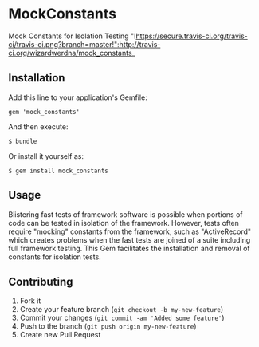 # MockConstants

Mock Constants for Isolation Testing  "!https://secure.travis-ci.org/travis-ci/travis-ci.png?branch=master!":http://travis-ci.org/wizardwerdna/mock_constants_


## Installation

Add this line to your application's Gemfile:

    gem 'mock_constants'

And then execute:

    $ bundle

Or install it yourself as:

    $ gem install mock_constants

## Usage

Blistering fast tests of framework software is possible when portions of code can be tested in isolation of the framework.  However, tests often require "mocking" constants from the framework, such as "ActiveRecord" which creates problems when the fast tests are joined of a suite including full framework testing.  This Gem facilitates the installation and removal of constants for isolation tests.

## Contributing

1. Fork it
2. Create your feature branch (`git checkout -b my-new-feature`)
3. Commit your changes (`git commit -am 'Added some feature'`)
4. Push to the branch (`git push origin my-new-feature`)
5. Create new Pull Request
